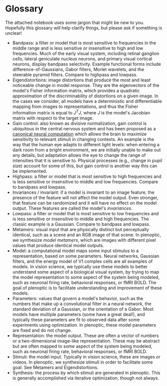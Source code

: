 # Glossary

The attached notebook uses some jargon that might be new to you. Hopefully this glossary will help clarify things, but please ask if something is unclear!

- Bandpass: a filter or model that is most sensitive to frequencies in the middle range and is less sensitive or insensitive to high and low frequencies. Much of the early visual system, including retinal ganglion cells, lateral geniculate nucleus neurons, and primary visual cortical neurons, display bandpass selectivity. Example functional forms include difference-of-Gaussians, Gabor filters, Morlet wavelets, and the steerable pyramid filters. Compare to highpass and lowpass.
- Eigendistortions: image distortions that produce the most and least noticeable change in model response. They are the eigenvectors of the model's Fisher information matrix, which provides a quadratic approximation of the discriminability of distortions on a given image. In the cases we consider, all models have a deterministic and differentiable mapping from images to representations, and thus the Fisher information matrix is equal to $J^T J$, where $J$ is the model's Jacobian matrix with respect to the target image.
- Gain control: also known as divisive normalization, gain control is ubiquitous in the central nervous system and has been proposed as a [canonical neural computation](https://www.nature.com/articles/nrn3136) which allows the brain to maximize sensitivity to relevant stimuli in changing contexts. An example is the way that the human eye adapts to different light levels: when entering a dark room from a bright environment, we are initially unable to make out any details, but adaptation allows the eye to change the range of intensities that it is sensitive to. Physical processes (e.g., change in pupil size) account for some of this, but gain control is another way this can be implemented.
- Highpass: a filter or model that is most sensitive to high frequencies and is less sensitive or insensitive to middle and low frequencies. Compare to bandpass and lowpass.
- Invariances / invariant: if a model is invariant to an image feature, the presence of the feature will not affect the model output. Even stronger, that feature can be randomized and it will have no effect on the model output. These features are called the model's *invariances*.
- Lowpass: a filter or model that is most sensitive to low frequencies and is less sensitive or insensitive to middle and high frequencies. The classic example is a Gaussian. Compare to bandpass and lowpass.
- Metamers: visual input that are physically distinct but perceptually identical, such as a scene and an RGB image of that scene. In plenoptic, we synthesize *model metamers*, which are images with different pixel values that produce identical model outputs.
- Model: a computational model maps some input stimulus to a representation, based on some parameters. Neural networks, Gaussian filters, and the energy model of V1 complex cells are all examples of models. In vision science, we typically use these models to better understand some aspect of a biological visual system, by trying to map the model representation to some aspect of the system being modeled, such as neuronal firing rate, behavioral responses, or fMRI BOLD. The goal of plenoptic is to facilitate understanding and improvement of these models.
- Parameters: values that govern a model's behavior, such as the numbers that make up a convolutional filter in a neural network, the standard deviation of a Gaussian, or the orientation of a Gabor. Most models have multiple parameters (some have a great deal!), and typically these parameters are fit to observed data after some experiments using optimization. In plenoptic, these model parameters are fixed and do not change.
- Representation: the model output. These are often a vector of numbers or a two-dimensional image-like representation. These may be abstract but are often mapped to some aspect of the system being modeled, such as neuronal firing rate, behavioral responses, or fMRI BOLD.
- Stimuli: the model input. Typically in vision science, these are images or videos. In plenoptic, we synthesize stimuli in order to facilitate some goal. See Metamers and Eigendistortions.
- Synthesis: the process by which stimuli are generated in plenoptic. This is generally accomplished via iterative optimization, though not always.

